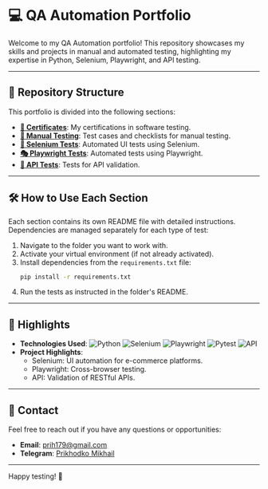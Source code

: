 # :computer: QA Automation Portfolio 

Welcome to my QA Automation portfolio! This repository showcases my skills and projects in manual and automated testing, highlighting my expertise in Python, Selenium, Playwright, and API testing.

---

## 📂 Repository Structure

This portfolio is divided into the following sections:

- **[📜 Certificates](./Certificates/)**: My certifications in software testing.
- **[:notebook_with_decorative_cover: Manual Testing](./Manual_Testing/)**: Test cases and checklists for manual testing.
- **[🤖 Selenium Tests](./Selenium_Tests/)**: Automated UI tests using Selenium.
- **[🎭 Playwright Tests](./Playwright_Tests/)**: Automated tests using Playwright.
- **[🔗 API Tests](./API_Tests/)**: Tests for API validation.

---

## 🛠️ How to Use Each Section

Each section contains its own README file with detailed instructions. Dependencies are managed separately for each type of test:

1. Navigate to the folder you want to work with.
2. Activate your virtual environment (if not already activated).
3. Install dependencies from the `requirements.txt` file:
   ```bash
   pip install -r requirements.txt
   ```
4. Run the tests as instructed in the folder's README.

---

## 📌 Highlights

- **Technologies Used**: ![Python](https://img.shields.io/badge/Python-3776AB?style=for-the-badge&logo=python&logoColor=white) ![Selenium](https://img.shields.io/badge/Selenium-43B02A?style=for-the-badge&logo=selenium&logoColor=white) ![Playwright](https://img.shields.io/badge/Playwright-2EAD33?style=for-the-badge&logo=microsoft&logoColor=white) ![Pytest](https://img.shields.io/badge/Pytest-0A9EDC?style=for-the-badge&logo=pytest&logoColor=white) ![API](https://img.shields.io/badge/API-FF6F61?style=for-the-badge&logo=api&logoColor=white)
- **Project Highlights**:
  - Selenium: UI automation for e-commerce platforms.
  - Playwright: Cross-browser testing.
  - API: Validation of RESTful APIs.

---

## 📧 Contact

Feel free to reach out if you have any questions or opportunities:

- **Email**: prih179@gmail.com
- **Telegram**: [Prikhodko Mikhail](https://t.me/prikhodkomikhail)

---

Happy testing! 🚀
